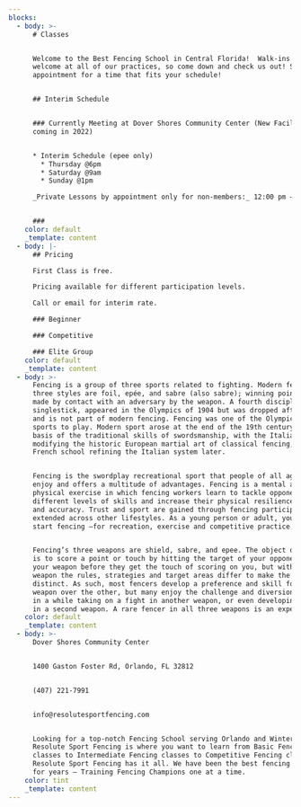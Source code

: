 ```yaml
---
blocks:
  - body: >-
      # Classes


      Welcome to the Best Fencing School in Central Florida!  Walk-ins are
      welcome at all of our practices, so come down and check us out! Set an
      appointment for a time that fits your schedule!


      ## Interim Schedule


      ### Currently Meeting at Dover Shores Community Center (New Facility
      coming in 2022)


      * Interim Schedule (epee only)
        * Thursday @6pm
        * Saturday @9am
        * Sunday @1pm

      _Private Lessons by appointment only for non-members:_ 12:00 pm – 9:00 pm


      ### 
    color: default
    _template: content
  - body: |-
      ## Pricing

      First Class is free. 

      Pricing available for different participation levels.

      Call or email for interim rate.

      ### Beginner

      ### Competitive

      ### Elite Group
    color: default
    _template: content
  - body: >-
      Fencing is a group of three sports related to fighting. Modern fencing’s
      three styles are foil, epée, and sabre (also sabre); winning points are
      made by contact with an adversary by the weapon. A fourth discipline,
      singlestick, appeared in the Olympics of 1904 but was dropped afterwards
      and is not part of modern fencing. Fencing was one of the Olympics ‘ first
      sports to play. Modern sport arose at the end of the 19th century on the
      basis of the traditional skills of swordsmanship, with the Italian school
      modifying the historic European martial art of classical fencing, and the
      French school refining the Italian system later.


      Fencing is the swordplay recreational sport that people of all ages can
      enjoy and offers a multitude of advantages. Fencing is a mental and
      physical exercise in which fencing workers learn to tackle opponents of
      different levels of skills and increase their physical resilience, agility
      and accuracy. Trust and sport are gained through fencing participation and
      extended across other lifestyles. As a young person or adult, you can
      start fencing –for recreation, exercise and competitive practice.


      Fencing’s three weapons are shield, sabre, and epee. The object of fencing
      is to score a point or touch by hitting the target of your opponent with
      your weapon before they get the touch of scoring on you, but with each
      weapon the rules, strategies and target areas differ to make the games
      distinct. As such, most fencers develop a preference and skill for one
      weapon over the other, but many enjoy the challenge and diversion of once
      in a while taking on a fight in another weapon, or even developing skills
      in a second weapon. A rare fencer in all three weapons is an expert!
    color: default
    _template: content
  - body: >-
      Dover Shores Community Center 


      1400 Gaston Foster Rd, Orlando, FL 32812


      (407) 221-7991


      info@resolutesportfencing.com


      Looking for a top-notch Fencing School serving Orlando and Winter Park?
      Resolute Sport Fencing is where you want to learn from Basic Fencing
      classes to Intermediate Fencing classes to Competitive Fencing classes –
      Resolute Sport Fencing has it all. We have been the best fencing coaches
      for years – Training Fencing Champions one at a time.
    color: tint
    _template: content
---
```


